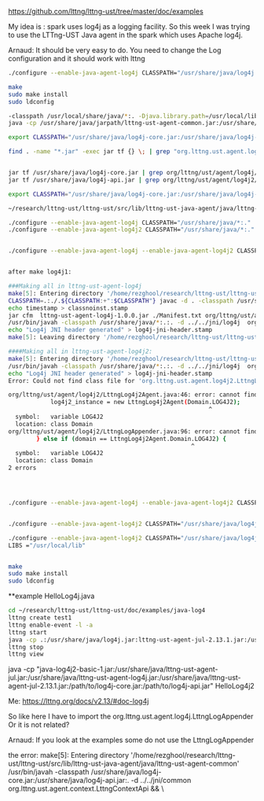 https://github.com/lttng/lttng-ust/tree/master/doc/examples


My idea is :
spark uses log4j as a logging facility. So this week I was trying to use the LTTng-UST Java agent in the spark which uses Apache log4j.

Arnaud:
It should be very easy to do. You need to change the Log configuration and it should work with lttng



```bash
./configure --enable-java-agent-log4j CLASSPATH="/usr/share/java/log4j.jar"

make
sudo make install
sudo ldconfig
```

```bash
-classpath /usr/local/share/java/*:. -Djava.library.path=/usr/local/lib Test
java -cp /usr/share/java/jarpath/lttng-ust-agent-common.jar:/usr/share/java/jarpath/lttng-ust-agent-log4j.jar:$LOG4JPATH:. Test

export CLASSPATH="/usr/share/java/log4j-core.jar:/usr/share/java/log4j-api.jar:/usr/share/java/log4j.jar"

find . -name "*.jar" -exec jar tf {} \; | grep "org.lttng.ust.agent.log4j*\.class"


jar tf /usr/share/java/log4j-core.jar | grep org/lttng/ust/agent/log4j/LttngLog4j2Api
jar tf /usr/share/java/log4j-api.jar | grep org/lttng/ust/agent/log4j2/LttngLog4j2Api

export CLASSPATH="/usr/share/java/log4j-core.jar:/usr/share/java/log4j-api.jar"

~/research/lttng-ust/lttng-ust/src/lib/lttng-ust-java-agent/java/lttng-ust-agent-log4j2/org/lttng/ust/agent/log4j2

./configure --enable-java-agent-log4j CLASSPATH="/usr/share/java/*:."
./configure --enable-java-agent-log4j2 CLASSPATH="/usr/share/java/*:."


./configure --enable-java-agent-log4j --enable-java-agent-log4j2 CLASSPATH="/usr/share/java/*:."


after make log4j1:

###Making all in lttng-ust-agent-log4j
make[5]: Entering directory '/home/rezghool/research/lttng-ust/lttng-ust/src/lib/lttng-ust-java-agent/java/lttng-ust-agent-log4j'
CLASSPATH=.:./.${CLASSPATH:+":$CLASSPATH"} javac -d . -classpath /usr/share/java/*:.:./../lttng-ust-agent-common/lttng-ust-agent-common.jar    org/lttng/ust/agent/log4j/LttngLog4jAgent.java org/lttng/ust/agent/log4j/LttngLog4jApi.java org/lttng/ust/agent/log4j/LttngLogAppender.java
echo timestamp > classnoinst.stamp
jar cfm  lttng-ust-agent-log4j-1.0.0.jar ./Manifest.txt org/lttng/ust/agent/log4j/*.class && rm -f lttng-ust-agent-log4j.jar && ln -s lttng-ust-agent-log4j-1.0.0.jar lttng-ust-agent-log4j.jar
/usr/bin/javah -classpath /usr/share/java/*:.:. -d ../../jni/log4j  org.lttng.ust.agent.log4j.LttngLog4jApi && \
echo "Log4j JNI header generated" > log4j-jni-header.stamp
make[5]: Leaving directory '/home/rezghool/research/lttng-ust/lttng-ust/src/lib/lttng-ust-java-agent/java/lttng-ust-agent-log4j'

####Making all in lttng-ust-agent-log4j2:
make[5]: Entering directory '/home/rezghool/research/lttng-ust/lttng-ust/src/lib/lttng-ust-java-agent/java/lttng-ust-agent-log4j2'
/usr/bin/javah -classpath /usr/share/java/*:.:. -d ../../jni/log4j  org.lttng.ust.agent.log4j2.LttngLog4j2Api && \
echo "Log4j JNI header generated" > log4j-jni-header.stamp
Error: Could not find class file for 'org.lttng.ust.agent.log4j2.LttngLog4j2Api'.

org/lttng/ust/agent/log4j2/LttngLog4j2Agent.java:46: error: cannot find symbol
			log4j2_instance = new LttngLog4j2Agent(Domain.LOG4J2);
			                                             ^
  symbol:   variable LOG4J2
  location: class Domain
org/lttng/ust/agent/log4j2/LttngLogAppender.java:96: error: cannot find symbol
		} else if (domain == LttngLog4j2Agent.Domain.LOG4J2) {
		                                            ^
  symbol:   variable LOG4J2
  location: class Domain
2 errors




./configure --enable-java-agent-log4j --enable-java-agent-log4j2 CLASSPATH="/usr/share/java/*:."


./configure --enable-java-agent-log4j2 CLASSPATH="/usr/share/java/log4j-core.jar:/usr/share/java/log4j-api.jar"

./configure --enable-java-agent-log4j2 CLASSPATH="/usr/share/java/log4j-core.jar:/usr/share/java/log4j-api.jar:/usr/local/share/java/*:."
LIBS ="/usr/local/lib"


make
sudo make install
sudo ldconfig

```

**example HelloLog4j.java 
```bash
cd ~/research/lttng-ust/lttng-ust/doc/examples/java-log4
lttng create test1
lttng enable-event -l -a
lttng start
java -cp .:/usr/share/java/log4j.jar:lttng-ust-agent-jul-2.13.1.jar:/usr/share/java/lttng-ust-agent-jul.jar:/usr/share/java/lttng-ust-agent-log4j.jar:/usr/share/java/lttng-ust-agent-jul-2.13.1.jar HelloLog4j
lttng stop
lttng view
```


java -cp "java-log4j2-basic-1.jar:/usr/share/java/lttng-ust-agent-jul.jar:/usr/share/java/lttng-ust-agent-log4j.jar:/usr/share/java/lttng-ust-agent-jul-2.13.1.jar:/path/to/log4j-core.jar:/path/to/log4j-api.jar" HelloLog4j2



Me: 
https://lttng.org/docs/v2.13/#doc-log4j

So like here I have to import the
org.lttng.ust.agent.log4j.LttngLogAppender
Or it is not related?

Arnaud: 
If you look at the examples some do not use the LttngLogAppender


the error: 
make[5]: Entering directory '/home/rezghool/research/lttng-ust/lttng-ust/src/lib/lttng-ust-java-agent/java/lttng-ust-agent-common'
/usr/bin/javah -classpath /usr/share/java/log4j-core.jar:/usr/share/java/log4j-api.jar:. -d ../../jni/common  org.lttng.ust.agent.context.LttngContextApi && \




